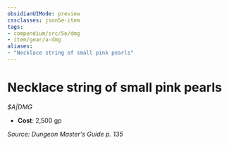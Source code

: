 ```yaml
---
obsidianUIMode: preview
cssclasses: json5e-item
tags:
- compendium/src/5e/dmg
- item/gear/a-dmg
aliases: 
- "Necklace string of small pink pearls"
---
```

# Necklace string of small pink pearls
*$A|DMG*  

- **Cost**: 2,500 gp

*Source: Dungeon Master's Guide p. 135*